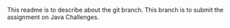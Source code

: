 This readme is to describe about the git branch.
This branch is to submit the assignment on Java Challenges.
